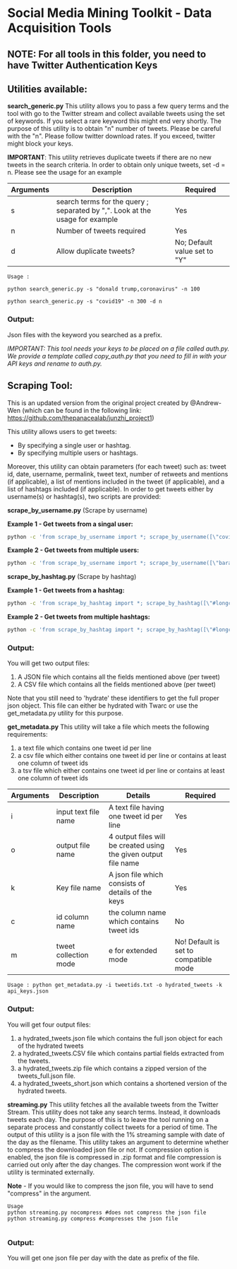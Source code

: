# Social Media Mining Toolkit - Data Acquisition Tools

## NOTE: For all tools in this folder, you need to have Twitter Authentication Keys

## Utilities available:

**search_generic.py** This utility allows you to pass a few query terms and the tool with go to the Twitter stream and collect available tweets using the set of keywords. If you select a rare keyword this might end very shortly. The purpose of this utility is to obtain "n" number of tweets. Please be careful with the "n". Please follow twitter download rates. If you exceed, twitter might block your keys.

**IMPORTANT**: This utility retrieves duplicate tweets if there are no new tweets in the search criteria. In order to obtain only unique tweets, set -d = n. Please see the usage for an example

|Arguments|Description|Required |
| ------------- | ------------- | ------------- |
|s|search terms for the query ; separated by ",". Look at the usage for example|Yes |
|n|Number of tweets required|Yes |
|d|Allow duplicate tweets?|No; Default value set to "Y" |

```
Usage : 

python search_generic.py -s "donald trump,coronavirus" -n 100

python search_generic.py -s "covid19" -n 300 -d n

```

### Output: 
Json files with the keyword you searched as a prefix.

_IMPORTANT: This tool needs your keys to be placed on a file called auth.py. We provide a template called copy_auth.py that you need to fill in with your API keys and rename to auth.py._

## Scraping Tool:

This is an updated version from the original project created by @Andrew-Wen (which can be found in the following link: https://github.com/thepanacealab/junzhi_project1)

This utility allows users to get tweets:
  * By specifying a single user or hashtag.
  * By specifying multiple users or hashtags.
 
 Moreover, this utility can obtain parameters (for each tweet) such as: tweet id, date, username, permalink, tweet text, number of retweets and mentions (if applicable), a list of mentions included in the tweet (if applicable), and a list of hashtags included (if applicable). In order to get tweets either by username(s) or hashtag(s), two scripts are provided:

 **scrape_by_username.py** (Scrape by username)
 
 **Example 1 - Get tweets from a singal user:**
```bash
python -c 'from scrape_by_username import *; scrape_by_username([\"covidsolidarit1\"], \"2020-07-28\", \"2020-07-29\")'
```
**Example 2 - Get tweets from multiple users:** 
```bash
python -c 'from scrape_by_username import *; scrape_by_username([\"barackoabama\", \"realdonaldtrump\"], \"2020-07-28\", \"2020-07-29\")'
```
 
  **scrape_by_hashtag.py** (Scrape by hashtag)

**Example 1 - Get tweets from a hashtag:**
```bash
python -c 'from scrape_by_hashtag import *; scrape_by_hashtag([\"#longcovid\"], \"2020-07-28\", \"2020-07-29\")'
```
**Example 2 - Get tweets from multiple hashtags:**
```bash
python -c 'from scrape_by_hashtag import *; scrape_by_hashtag([\"#longcovid\", \"#covid19\"], \"2020-07-28\", \"2020-07-29\")'
```
 
 ### Output: 
You will get two output files:
1. A JSON file which contains all the fields mentioned above (per tweet)
1. A CSV file which contains all the fields mentioned above (per tweet)
 
Note that you still need to 'hydrate' these identifiers to get the full proper json object. This file can either be hydrated with Twarc or use the get_metadata.py utility for this purpose.

**get_metadata.py** This utility will take a file which meets the following requirements:

1. a text file which contains one tweet id per line
1. a csv file which either contains one tweet id per line or contains at least one column of tweet ids
1. a tsv file which either contains one tweet id per line or contains at least one column of tweet ids


|Arguments|Description|Details|Required |
| ------------- | ------------- |------------- | ------------- |
|i|input text file name|A text file having one tweet id per line|Yes |
|o|output file name|4 output files will be created using the given output file name|Yes |
|k|Key file name|A json file which consists of details of the keys|Yes |
|c|id column name|the column name which contains tweet ids|No |
|m|tweet collection mode| e for extended mode| No! Default is set to compatible mode|


```
Usage : python get_metadata.py -i tweetids.txt -o hydrated_tweets -k api_keys.json
```

### Output: 
You will get four output files: 

1. a hydrated_tweets.json file which contains the full json object for each of the hydrated tweets
1. a hydrated_tweets.CSV file which contains partial fields extracted from the tweets.
1. a hydrated_tweets.zip file which contains a zipped version of the tweets_full.json file.
1. a hydrated_tweets_short.json which contains a shortened version of the hydrated tweets. 

**streaming.py** This utility fetches all the available tweets from the Twitter Stream. This utility does not take any search terms. Instead, it downloads tweets each day. The purpose of this is to leave the tool running on a separate process and constantly collect tweets for a period of time. The output of this utility is a json file with the 1% streaming sample with date of the day as the filename. This utility takes an argument to determine whether to compress the downloaded json file or not. If compression option is enabled, the json file is compressed in .zip format and file compression is carried out only after the day changes.
The compression wont work if the utility is terminated externally. 

**Note** - If you would like to compress the json file, you will have to send "compress" in the argument.

```
Usage 
python streaming.py nocompress #does not compress the json file
python streaming.py compress #compresses the json file


```
### Output: 
You will get one json file per day with the date as prefix of the file.  
